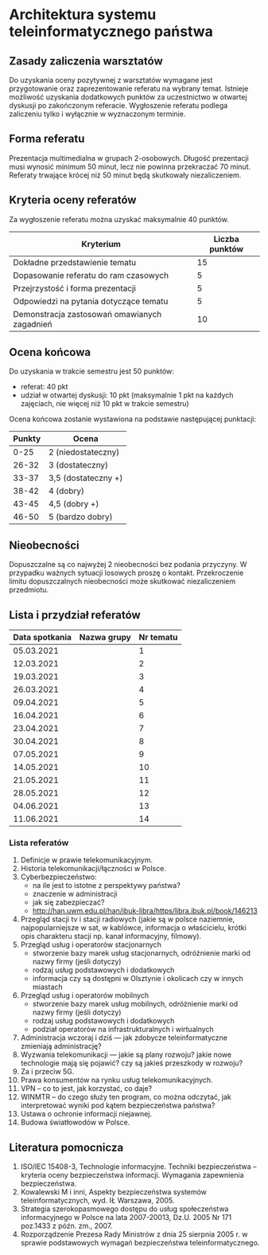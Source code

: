 # Architektura systemu teleinformatycznego państwa

## Zasady zaliczenia warsztatów

Do uzyskania oceny pozytywnej z warsztatów wymagane jest przygotowanie oraz zaprezentowanie referatu na wybrany temat.
Istnieje możliwość uzyskania dodatkowych punktów za uczestnictwo w otwartej dyskusji po zakończonym referacie.
Wygłoszenie referatu podlega zaliczeniu tylko i wyłącznie w wyznaczonym terminie. 

## Forma referatu

Prezentacja multimedialna w grupach 2-osobowych. 
Długość prezentacji musi wynosić minimum 50 minut, lecz nie powinna przekraczać 70 minut.
Referaty trwające krócej niż 50 minut będą skutkowały niezaliczeniem.

## Kryteria oceny referatów

Za wygłoszenie referatu można uzyskać maksymalnie 40 punktów.

| Kryterium                                    | Liczba punktów |
|----------------------------------------------|----------------|
| Dokładne przedstawienie tematu               | 15             |
| Dopasowanie referatu do ram czasowych        | 5              |
| Przejrzystość i forma prezentacji            | 5              |
| Odpowiedzi na pytania dotyczące tematu       | 5              |
| Demonstracja zastosowań omawianych zagadnień | 10             |

## Ocena końcowa

Do uzyskania w trakcie semestru jest 50 punktów:
- referat: 40 pkt
- udział w otwartej dyskusji: 10 pkt (maksymalnie 1 pkt na każdych zajęciach, nie więcej niż 10 pkt w trakcie semestru)

Ocena końcowa zostanie wystawiona na podstawie następującej punktacji:

| Punkty | Ocena               |
|--------|---------------------|
| 0-25   | 2 (niedostateczny)  |
| 26-32  | 3 (dostateczny)     |
| 33-37  | 3,5 (dostateczny +) |
| 38-42  | 4 (dobry)           |
| 43-45  | 4,5 (dobry +)       |
| 46-50  | 5 (bardzo dobry)    |

## Nieobecności

Dopuszczalne są co najwyżej 2 nieobecności bez podania przyczyny. W przypadku ważnych sytuacji losowych proszę o kontakt.
Przekroczenie limitu dopuszczalnych nieobecności może skutkować niezaliczeniem przedmiotu.

## Lista i przydział referatów

| Data spotkania | Nazwa grupy | Nr tematu |
|----------------|-------------|-----------|
| 05.03.2021     |             | 1         |
| 12.03.2021     |             | 2         |
| 19.03.2021     |             | 3         |
| 26.03.2021     |             | 4         |
| 09.04.2021     |             | 5         |
| 16.04.2021     |             | 6         |
| 23.04.2021     |             | 7         |
| 30.04.2021     |             | 8         |
| 07.05.2021     |             | 9         |
| 14.05.2021     |             | 10        |
| 21.05.2021     |             | 11        |
| 28.05.2021     |             | 12        |
| 04.06.2021     |             | 13        |
| 11.06.2021     |             | 14        |

### Lista referatów

1. Definicje w prawie telekomunikacyjnym.
2. Historia telekomunikacji/łączności w Polsce.
3. Cyberbezpieczeństwo:
    - na ile jest to istotne z perspektywy państwa?
    - znaczenie w administracji
    - jak się zabezpieczać?
    - http://han.uwm.edu.pl/han/ibuk-libra/https/libra.ibuk.pl/book/146213
4. Przegląd stacji tv i stacji radiowych (jakie są w polsce naziemnie, najpopularniejsze w sat, w kablówce, informacja o właścicielu, krótki opis charakteru stacji np. kanał informacyjny, filmowy).
5. Przegląd usług i operatorów stacjonarnych
    - stworzenie bazy marek usług stacjonarnych, odróżnienie marki od nazwy firmy (jeśli dotyczy)
    - rodzaj usług podstawowych i dodatkowych
    - informacja czy są dostępni w Olsztynie i okolicach czy w innych miastach
6. Przegląd usług i operatorów mobilnych
    - stworzenie bazy marek usług mobilnych, odróżnienie marki od nazwy firmy (jeśli dotyczy)
    - rodzaj usług podstawowych i dodatkowych
    - podział operatorów na infrastrukturalnych i wirtualnych
7. Administracja wczoraj i dziś — jak zdobycze teleinformatyczne zmieniają administrację?
8. Wyzwania telekomunikacji — jakie są plany rozwoju? jakie nowe technologie mają się pojawić? czy są jakieś przeszkody w rozwoju?
9. Za i przeciw 5G.
10. Prawa konsumentów na rynku usług telekomunikacyjnych.
11. VPN – co to jest, jak korzystać, co daje?
12. WINMTR – do czego służy ten program, co można odczytać, jak interpretować wyniki pod kątem bezpieczeństwa państwa?
13. Ustawa o ochronie informacji niejawnej.
14. Budowa światłowodów w Polsce.

## Literatura pomocnicza

1. ISO/IEC 15408-3, Technologie informacyjne. Techniki bezpieczeństwa – kryteria oceny bezpieczeństwa informacji. Wymagania zapewnienia bezpieczeństwa.
2. Kowalewski M i inni, Aspekty bezpieczeństwa systemów teleinformatycznych, wyd. IŁ Warszawa, 2005.
3. Strategia szerokopasmowego dostępu do usług społeczeństwa informacyjnego w Polsce na lata 2007-20013, Dz.U. 2005 Nr 171 poz.1433 z późn. zm., 2007.
4. Rozporządzenie Prezesa Rady Ministrów z dnia 25 sierpnia 2005 r. w sprawie podstawowych wymagań bezpieczeństwa teleinformatycznego.



